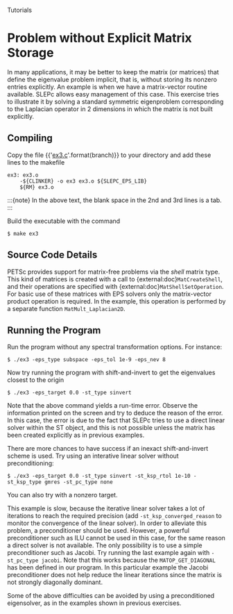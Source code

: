 Tutorials

# Problem without Explicit Matrix Storage

In many applications, it may be better to keep the matrix (or matrices) that define the eigenvalue problem implicit, that is, without storing its nonzero entries explicitly. An example is when we have a matrix-vector routine available. SLEPc allows easy management of this case. This exercise tries to illustrate it by solving a standard symmetric eigenproblem corresponding to the Laplacian operator in 2 dimensions in which the matrix is not built explicitly.

## Compiling

Copy the file {{'[ex3.c](https://slepc.upv.es/{}/src/eps/tutorials/ex3.c.html)'.format(branch)}} to your directory and add these lines to the makefile

```{code} make
ex3: ex3.o
	-${CLINKER} -o ex3 ex3.o ${SLEPC_EPS_LIB}
	${RM} ex3.o
```

:::{note}
In the above text, the blank space in the 2nd and 3rd lines is a tab.
:::

Build the executable with the command

```{code} console
$ make ex3
```

## Source Code Details

PETSc provides support for matrix-free problems via the _shell_ matrix type.
This kind of matrices is created with a call to {external:doc}`MatCreateShell`, and their operations are specified with {external:doc}`MatShellSetOperation`.
For basic use of these matrices with EPS solvers only the matrix-vector product operation is required. In the example, this operation is performed by a separate function `MatMult_Laplacian2D`.

## Running the Program

Run the program without any spectral transformation options. For instance:

```{code} console
$ ./ex3 -eps_type subspace -eps_tol 1e-9 -eps_nev 8
```

Now try running the program with shift-and-invert to get the eigenvalues closest to the origin

```{code} console
$ ./ex3 -eps_target 0.0 -st_type sinvert
```

Note that the above command yields a run-time error. Observe the information printed on the screen and try to deduce the reason of the error. In this case, the error is due to the fact that SLEPc tries to use a direct linear solver within the ST object, and this is not possible unless the matrix has been created explicitly as in previous examples.

There are more chances to have success if an inexact shift-and-invert scheme is used. Try using an interative linear solver without preconditioning:

```{code} console
$ ./ex3 -eps_target 0.0 -st_type sinvert -st_ksp_rtol 1e-10 -st_ksp_type gmres -st_pc_type none
```

You can also try with a nonzero target.

This example is slow, because the iterative linear solver takes a lot of iterations to reach the required precision (add `-st_ksp_converged_reason` to monitor the convergence of the linear solver). In order to alleviate this problem, a preconditioner should be used. However, a powerful preconditioner such as ILU cannot be used in this case, for the same reason a direct solver is not available. The only possibility is to use a simple preconditioner such as Jacobi. Try running the last example again with `-st_pc_type jacobi`. Note that this works because the `MATOP_GET_DIAGONAL` has been defined in our program. In this particular example the Jacobi preconditioner does not help reduce the linear iterations since the matrix is not strongly diagonally dominant.

Some of the above difficulties can be avoided by using a preconditioned eigensolver, as in the examples shown in previous exercises.
